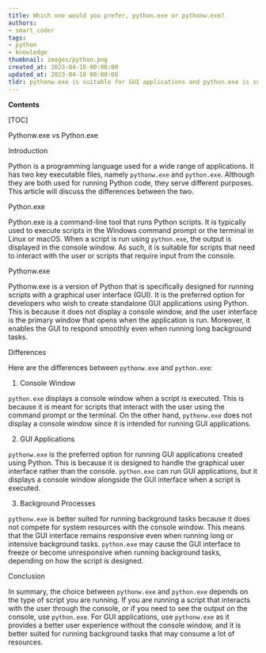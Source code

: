 ```yaml
---
title: Which one would you prefer, python.exe or pythonw.exe?
authors:
- smart_coder
tags:
- python
- knowledge
thumbnail: images/python.png
created_at: 2023-04-18 00:00:00
updated_at: 2023-04-18 00:00:00
tldr: pythonw.exe is suitable for GUI applications and python.exe is suitable for command line applications.
---
```


**Contents**

[TOC]

Pythonw.exe vs Python.exe

Introduction

Python is a programming language used for a wide range of applications. It has two key executable files, namely `pythonw.exe` and `python.exe`. Although they are both used for running Python code, they serve different purposes. This article will discuss the differences between the two.

Python.exe

Python.exe is a command-line tool that runs Python scripts. It is typically used to execute scripts in the Windows command prompt or the terminal in Linux or macOS. When a script is run using `python.exe`, the output is displayed in the console window. As such, it is suitable for scripts that need to interact with the user or scripts that require input from the console.

Pythonw.exe

Pythonw.exe is a version of Python that is specifically designed for running scripts with a graphical user interface (GUI). It is the preferred option for developers who wish to create standalone GUI applications using Python. This is because it does not display a console window, and the user interface is the primary window that opens when the application is run. Moreover, it enables the GUI to respond smoothly even when running long background tasks.

Differences

Here are the differences between `pythonw.exe` and `python.exe`:

1. Console Window

`python.exe` displays a console window when a script is executed. This is because it is meant for scripts that interact with the user using the command prompt or the terminal. On the other hand, `pythonw.exe` does not display a console window since it is intended for running GUI applications.

2. GUI Applications

`pythonw.exe` is the preferred option for running GUI applications created using Python. This is because it is designed to handle the graphical user interface rather than the console. `python.exe` can run GUI applications, but it displays a console window alongside the GUI interface when a script is executed.

3. Background Processes

`pythonw.exe` is better suited for running background tasks because it does not compete for system resources with the console window. This means that the GUI interface remains responsive even when running long or intensive background tasks. `python.exe` may cause the GUI interface to freeze or become unresponsive when running background tasks, depending on how the script is designed.

Conclusion

In summary, the choice between `pythonw.exe` and `python.exe` depends on the type of script you are running. If you are running a script that interacts with the user through the console, or if you need to see the output on the console, use `python.exe`. For GUI applications, use `pythonw.exe` as it provides a better user experience without the console window, and it is better suited for running background tasks that may consume a lot of resources.
